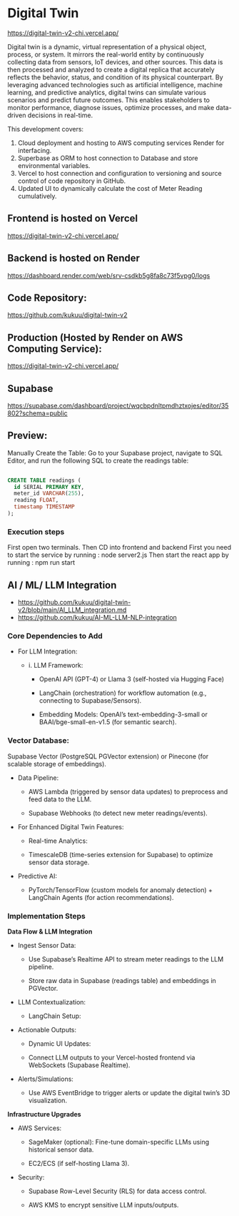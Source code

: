 # Digital Twin

https://digital-twin-v2-chi.vercel.app/

Digital twin is a dynamic, virtual representation of a physical object, process, or system. It mirrors the real-world entity by continuously collecting data from sensors, IoT devices, and other sources. This data is then processed and analyzed to create a digital replica that accurately reflects the behavior, status, and condition of its physical counterpart. By leveraging advanced technologies such as artificial intelligence, machine learning, and predictive analytics, digital twins can simulate various scenarios and predict future outcomes. This enables stakeholders to monitor performance, diagnose issues, optimize processes, and make data-driven decisions in real-time. 

This development covers:
 
1. Cloud deployment and hosting to AWS computing services Render for  interfacing. 
2. Superbase as ORM to host connection to Database and store environmental variables.   
3. Vercel to host connection and configuration to  versioning and source control of code repository in GitHub.  
4. Updated UI to dynamically calculate the cost of Meter Reading cumulatively.    


## Frontend is hosted on Vercel
  
https://digital-twin-v2-chi.vercel.app/

## Backend is hosted on Render

https://dashboard.render.com/web/srv-csdkb5g8fa8c73f5vpg0/logs

## Code Repository: 

https://github.com/kukuu/digital-twin-v2

## Production (Hosted by Render on AWS Computing Service): 

https://digital-twin-v2-chi.vercel.app/


## Supabase

https://supabase.com/dashboard/project/wqcbpdnltpmdhztxojes/editor/35802?schema=public

## Preview: 


Manually Create the Table: Go to your Supabase project, navigate to SQL Editor, and run the following SQL to create the readings table:

```sql
 
CREATE TABLE readings (
  id SERIAL PRIMARY KEY,
  meter_id VARCHAR(255),
  reading FLOAT,
  timestamp TIMESTAMP
);

```
### Execution steps

 First open two terminals.
 Then CD into frontend and backend
 First you need to start the service by running : node server2.js
 Then start the react app by running : npm run start 

 
## AI / ML/ LLM Integration

- https://github.com/kukuu/digital-twin-v2/blob/main/AI_LLM_integration.md
- https://github.com/kukuu/AI-ML-LLM-NLP-integration


### Core Dependencies to Add

- For LLM Integration:

    - i. LLM Framework:

        - OpenAI API (GPT-4) or Llama 3 (self-hosted via Hugging Face)

        - LangChain (orchestration) for workflow automation (e.g., connecting to Supabase/Sensors).

        - Embedding Models: OpenAI’s text-embedding-3-small or BAAI/bge-small-en-v1.5 (for semantic search).

### Vector Database:

Supabase Vector (PostgreSQL PGVector extension) or Pinecone (for scalable storage of embeddings).

- Data Pipeline:

    - AWS Lambda (triggered by sensor data updates) to preprocess and feed data to the LLM.

    - Supabase Webhooks (to detect new meter readings/events).

- For Enhanced Digital Twin Features:

    - Real-time Analytics:

    - TimescaleDB (time-series extension for Supabase) to optimize sensor data storage.

- Predictive AI:

    - PyTorch/TensorFlow (custom models for anomaly detection) + LangChain Agents (for action recommendations).

### Implementation Steps

**Data Flow & LLM Integration**

- Ingest Sensor Data:

    - Use Supabase’s Realtime API to stream meter readings to the LLM pipeline.

    - Store raw data in Supabase (readings table) and embeddings in PGVector.

- LLM Contextualization:

    - LangChain Setup:
 
- Actionable Outputs:

    - Dynamic UI Updates:

    - Connect LLM outputs to your Vercel-hosted frontend via WebSockets (Supabase Realtime).

- Alerts/Simulations:

    - Use AWS EventBridge to trigger alerts or update the digital twin’s 3D visualization.


**Infrastructure Upgrades**

- AWS Services:

    - SageMaker (optional): Fine-tune domain-specific LLMs using historical sensor data.

    - EC2/ECS (if self-hosting Llama 3).

- Security:

    - Supabase Row-Level Security (RLS) for data access control.

    - AWS KMS to encrypt sensitive LLM inputs/outputs.
